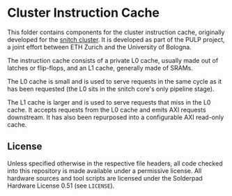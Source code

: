 # Cluster Instruction Cache

This folder contains components for the cluster instruction cache, originally
developed for the
[snitch cluster](https://github.com/pulp-platform/snitch_cluster). It is
developed as part of the PULP project, a joint effort between ETH Zurich and
the University of Bologna.

The instruction cache consists of a private L0 cache, usually made out of
latches or flip-flops, and an L1 cache, generally made of SRAMs.

The L0 cache is small and is used to serve requests in the same cycle as it has
been requested (the L0 sits in the snitch core's only pipeline stage).

The L1 cache is larger and is used to serve requests that miss in the L0 cache.
It accepts requests from the L0 cache and emits AXI requests downstream. It has
also been repurposed into a configurable AXI read-only cache.

## License

Unless specified otherwise in the respective file headers, all code checked
into this repository is made available under a permissive license. All hardware
sources and tool scripts are licensed under the Solderpad Hardware License 0.51
(see `LICENSE`).
